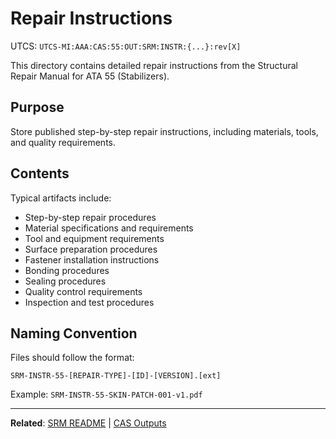 # Repair Instructions
UTCS: `UTCS-MI:AAA:CAS:55:OUT:SRM:INSTR:{...}:rev[X]`

This directory contains detailed repair instructions from the Structural Repair Manual for ATA 55 (Stabilizers).

## Purpose

Store published step-by-step repair instructions, including materials, tools, and quality requirements.

## Contents

Typical artifacts include:
- Step-by-step repair procedures
- Material specifications and requirements
- Tool and equipment requirements
- Surface preparation procedures
- Fastener installation instructions
- Bonding procedures
- Sealing procedures
- Quality control requirements
- Inspection and test procedures

## Naming Convention

Files should follow the format:
```
SRM-INSTR-55-[REPAIR-TYPE]-[ID]-[VERSION].[ext]
```

Example: `SRM-INSTR-55-SKIN-PATCH-001-v1.pdf`

---

**Related**: [SRM README](../README.md) | [CAS Outputs](../../README.md)
